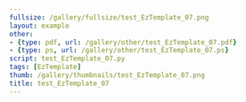 ```yaml
---
fullsize: /gallery/fullsize/test_EzTemplate_07.png
layout: example
other:
- {type: pdf, url: /gallery/other/test_EzTemplate_07.pdf}
- {type: ps, url: /gallery/other/test_EzTemplate_07.ps}
script: test_EzTemplate_07.py
tags: [EzTemplate]
thumb: /gallery/thumbnails/test_EzTemplate_07.png
title: test_EzTemplate_07
---
```

